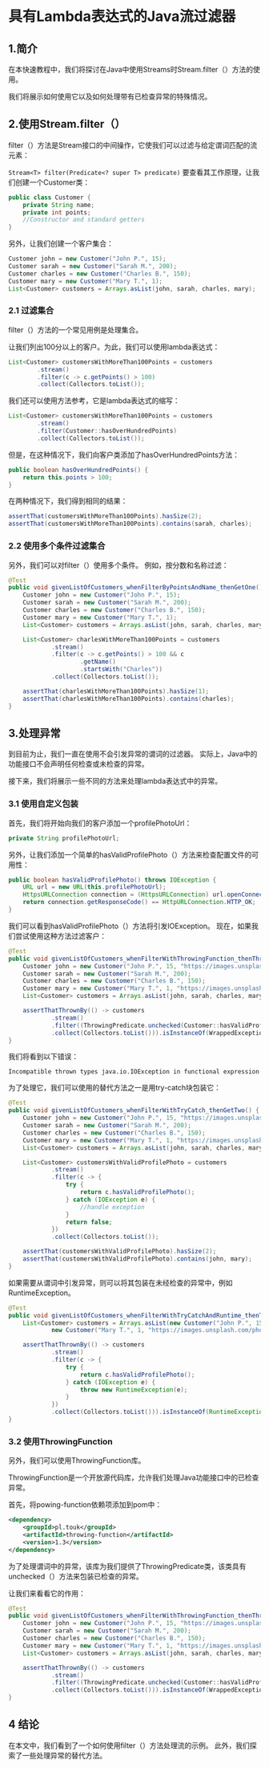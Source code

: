 # 具有Lambda表达式的Java流过滤器

## 1.简介
在本快速教程中，我们将探讨在Java中使用Streams时Stream.filter（）方法的使用。

我们将展示如何使用它以及如何处理带有已检查异常的特殊情况。

## 2.使用Stream.filter（）
filter（）方法是Stream接口的中间操作，它使我们可以过滤与给定谓词匹配的流元素：

`Stream<T> filter(Predicate<? super T> predicate)`
要查看其工作原理，让我们创建一个Customer类：

```java
public class Customer {
    private String name;
    private int points;
    //Constructor and standard getters
}
```

另外，让我们创建一个客户集合：

```java
Customer john = new Customer("John P.", 15);
Customer sarah = new Customer("Sarah M.", 200);
Customer charles = new Customer("Charles B.", 150);
Customer mary = new Customer("Mary T.", 1);
List<Customer> customers = Arrays.asList(john, sarah, charles, mary);
```

### 2.1 过滤集合
filter（）方法的一个常见用例是处理集合。

让我们列出100分以上的客户。为此，我们可以使用lambda表达式：

```java
List<Customer> customersWithMoreThan100Points = customers
        .stream()
        .filter(c -> c.getPoints() > 100)
        .collect(Collectors.toList());
```

我们还可以使用方法参考，它是lambda表达式的缩写：

```java
List<Customer> customersWithMoreThan100Points = customers
        .stream()
        .filter(Customer::hasOverHundredPoints)
        .collect(Collectors.toList());
```

但是，在这种情况下，我们向客户类添加了hasOverHundredPoints方法：

```java
public boolean hasOverHundredPoints() {
    return this.points > 100;
}
```


在两种情况下，我们得到相同的结果：

```java
assertThat(customersWithMoreThan100Points).hasSize(2);
assertThat(customersWithMoreThan100Points).contains(sarah, charles);
```

### 2.2 使用多个条件过滤集合

另外，我们可以对filter（）使用多个条件。 例如，按分数和名称过滤：

```java
@Test
public void givenListOfCustomers_whenFilterByPointsAndName_thenGetOne() {
    Customer john = new Customer("John P.", 15);
    Customer sarah = new Customer("Sarah M.", 200);
    Customer charles = new Customer("Charles B.", 150);
    Customer mary = new Customer("Mary T.", 1);
    List<Customer> customers = Arrays.asList(john, sarah, charles, mary);

    List<Customer> charlesWithMoreThan100Points = customers
            .stream()
            .filter(c -> c.getPoints() > 100 && c
                    .getName()
                    .startsWith("Charles"))
            .collect(Collectors.toList());

    assertThat(charlesWithMoreThan100Points).hasSize(1);
    assertThat(charlesWithMoreThan100Points).contains(charles);
}
```

## 3.处理异常
到目前为止，我们一直在使用不会引发异常的谓词的过滤器。 实际上，Java中的功能接口不会声明任何检查或未检查的异常。

接下来，我们将展示一些不同的方法来处理lambda表达式中的异常。

### 3.1 使用自定义包装
首先，我们将开始向我们的客户添加一个profilePhotoUrl：

```java
private String profilePhotoUrl;
```

另外，让我们添加一个简单的hasValidProfilePhoto（）方法来检查配置文件的可用性：

```java
public boolean hasValidProfilePhoto() throws IOException {
    URL url = new URL(this.profilePhotoUrl);
    HttpsURLConnection connection = (HttpsURLConnection) url.openConnection();
    return connection.getResponseCode() == HttpURLConnection.HTTP_OK;
}
```

我们可以看到hasValidProfilePhoto（）方法将引发IOException。 现在，如果我们尝试使用这种方法过滤客户：

```java
@Test
public void givenListOfCustomers_whenFilterWithThrowingFunction_thenThrowException() {
    Customer john = new Customer("John P.", 15, "https://images.unsplash.com/photo-1543320485-d0d5a49c2b2e");
    Customer sarah = new Customer("Sarah M.", 200);
    Customer charles = new Customer("Charles B.", 150);
    Customer mary = new Customer("Mary T.", 1, "https://images.unsplash.com/photo-1543297057-25167dfc180e");
    List<Customer> customers = Arrays.asList(john, sarah, charles, mary);

    assertThatThrownBy(() -> customers
            .stream()
            .filter((ThrowingPredicate.unchecked(Customer::hasValidProfilePhoto)))
            .collect(Collectors.toList())).isInstanceOf(WrappedException.class);
}
```

我们将看到以下错误：

```
Incompatible thrown types java.io.IOException in functional expression
```

为了处理它，我们可以使用的替代方法之一是用try-catch块包装它：

```java
@Test
public void givenListOfCustomers_whenFilterWithTryCatch_thenGetTwo() {
    Customer john = new Customer("John P.", 15, "https://images.unsplash.com/photo-1543320485-d0d5a49c2b2e");
    Customer sarah = new Customer("Sarah M.", 200);
    Customer charles = new Customer("Charles B.", 150);
    Customer mary = new Customer("Mary T.", 1, "https://images.unsplash.com/photo-1543297057-25167dfc180e");
    List<Customer> customers = Arrays.asList(john, sarah, charles, mary);

    List<Customer> customersWithValidProfilePhoto = customers
            .stream()
            .filter(c -> {
                try {
                    return c.hasValidProfilePhoto();
                } catch (IOException e) {
                    //handle exception
                }
                return false;
            })
            .collect(Collectors.toList());

    assertThat(customersWithValidProfilePhoto).hasSize(2);
    assertThat(customersWithValidProfilePhoto).contains(john, mary);
}
```

如果需要从谓词中引发异常，则可以将其包装在未经检查的异常中，例如RuntimeException。

```java
@Test
public void givenListOfCustomers_whenFilterWithTryCatchAndRuntime_thenThrowException() {
    List<Customer> customers = Arrays.asList(new Customer("John P.", 15, "https://images.unsplash.com/photo-1543320485-d0d5a49c2b2e"), new Customer("Sarah M.", 200), new Customer("Charles B.", 150),
            new Customer("Mary T.", 1, "https://images.unsplash.com/photo-1543297057-25167dfc180e"));

    assertThatThrownBy(() -> customers
            .stream()
            .filter(c -> {
                try {
                    return c.hasValidProfilePhoto();
                } catch (IOException e) {
                    throw new RuntimeException(e);
                }
            })
            .collect(Collectors.toList())).isInstanceOf(RuntimeException.class);
}
```

### 3.2 使用ThrowingFunction
另外，我们可以使用ThrowingFunction库。

ThrowingFunction是一个开放源代码库，允许我们处理Java功能接口中的已检查异常。

首先，将powing-function依赖项添加到pom中：

```xml
<dependency>
    <groupId>pl.touk</groupId>
    <artifactId>throwing-function</artifactId>
    <version>1.3</version>
</dependency>
```

为了处理谓词中的异常，该库为我们提供了ThrowingPredicate类，该类具有unchecked（）方法来包装已检查的异常。

让我们来看看它的作用：

```java
@Test
public void givenListOfCustomers_whenFilterWithThrowingFunction_thenThrowException() {
    Customer john = new Customer("John P.", 15, "https://images.unsplash.com/photo-1543320485-d0d5a49c2b2e");
    Customer sarah = new Customer("Sarah M.", 200);
    Customer charles = new Customer("Charles B.", 150);
    Customer mary = new Customer("Mary T.", 1, "https://images.unsplash.com/photo-1543297057-25167dfc180e");
    List<Customer> customers = Arrays.asList(john, sarah, charles, mary);

    assertThatThrownBy(() -> customers
            .stream()
            .filter((ThrowingPredicate.unchecked(Customer::hasValidProfilePhoto)))
            .collect(Collectors.toList())).isInstanceOf(WrappedException.class);
}
```

## 4 结论
在本文中，我们看到了一个如何使用filter（）方法处理流的示例。 此外，我们探索了一些处理异常的替代方法。